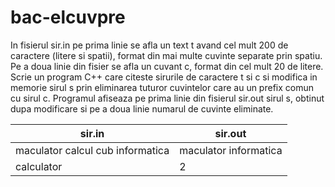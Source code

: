 # bac-elcuvpre
In fisierul sir.in pe prima linie se afla un text t avand cel mult 200 de caractere (litere si spatii), format din mai multe cuvinte separate prin spatiu. Pe a doua linie din fisier se afla un cuvant c, format din cel mult 20 de litere. Scrie un program C++ care citeste sirurile de caractere t si c si modifica in memorie sirul s prin eliminarea tuturor cuvintelor care au un prefix comun cu sirul c. Programul afiseaza pe prima linie din fisierul sir.out sirul s, obtinut dupa modificare si pe a doua linie numarul de cuvinte eliminate.

| sir.in                           | sir.out               |
|----------------------------------|-----------------------|
| maculator calcul cub informatica | maculator informatica |
| calculator                       | 2                     |
